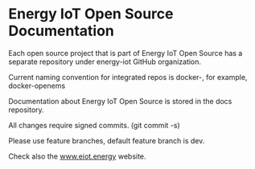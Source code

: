 # Energy IoT Open Source Documentation

Each open source project that is part of Energy IoT Open Source has a separate repository under energy-iot GitHub organization.

Current naming convention for integrated repos is docker-<oss-project>, for example, docker-openems

Documentation about Energy IoT Open Source is stored in the docs repository.

All changes require signed commits. (git commit -s)

Please use feature branches, default feature branch is dev.

Check also the www.eiot.energy website.

